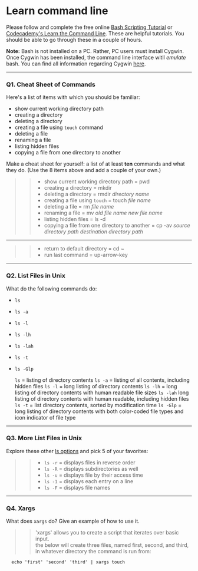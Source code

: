 # Learn command line

Please follow and complete the free online [Bash Scripting Tutorial](https://ryanstutorials.net/bash-scripting-tutorial/) or [Codecademy's Learn the Command Line](https://www.codecademy.com/learn/learn-the-command-line). These are helpful tutorials. You should be able to go through these in a couple of hours.

**Note:** Bash is not installed on a PC. Rather, PC users must install Cygwin. Once Cygwin has been installed, the command line interface witll _emulate_ bash. You can find all information regarding Cygwin [here](https://www.cygwin.com/).

---

### Q1.  Cheat Sheet of Commands  

Here's a list of items with which you should be familiar:  
* show current working directory path
* creating a directory
* deleting a directory
* creating a file using `touch` command
* deleting a file
* renaming a file
* listing hidden files
* copying a file from one directory to another

Make a cheat sheet for yourself: a list of at least **ten** commands and what they do.  (Use the 8 items above and add a couple of your own.)  

> > * show current working directory path = pwd
> > * creating a directory = mkdir
> > * deleting a directory = rmdir *directory name*
> > * creating a file using `touch` = touch *file name*
> > * deleting a file = rm *file name*
> > * renaming a file = mv *old file name* *new file name*
> > * listing hidden files = ls -d
> > * copying a file from one directory to another = cp -av *source directory path* *destination directory path*
---
> > * return to default directory = cd ~
> > * run last command = up-arrow-key
---

### Q2.  List Files in Unix   

What do the following commands do:  
* `ls` 
* `ls -a` 
* `ls -l` 
* `ls -lh` 
* `ls -lah`  
* `ls -t`  
* `ls -Glp`  

     `ls` = listing of directory contents
     `ls -a` = listing of all contents, including hidden files
     `ls -l` = long listing of directory contents
     `ls -lh` = long listing of directory contents with human readable file sizes
     `ls -lah` long listing of directory contents with human readable, including hidden files
     `ls -t` = list directory contents, sorted by modification time
     `ls -Glp` =  long listing of directory contents with both color-coded file types and icon indicator of file type

---

### Q3.  More List Files in Unix  

Explore these other [ls options](http://www.techonthenet.com/unix/basic/ls.php) and pick 5 of your favorites:

> > * `ls -r` = displays files in reverse order
> > * `ls -R` = displays subdirectories as well
> > * `ls -u` = displays file by their access time
> > * `ls -1` = displays each entry on a line
> > * `ls -F` = displays file names

---

### Q4.  Xargs   

What does `xargs` do? Give an example of how to use it.

> > 'xargs' allows you to create a script that iterates over basic input.    
> > the below will create three files, named first, second, and third, in whatever directory the command is run from:

      echo 'first' 'second' 'third' | xargs touch 

 


 

